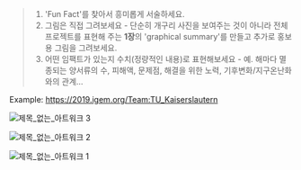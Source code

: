 
>1. 'Fun Fact'를 찾아서 흥미롭게 서술하세요. 
>2. 그림은 직접 그려보세요 - 단순히 개구리 사진을 보여주는 것이 아니라 전체 프로젝트를 표현해 주는 <b>1장</b>의 'graphical summary'를 만들고 추가로 홍보용 그림을 그려보세요. 
>3. 어떤 임팩트가 있는지 수치(정량적인 내용)로 표현해보세요 - 예. 해마다 멸종되는 양서류의 수, 피해액, 문제점, 해결을 위한 노력, 기후변화/지구온난화와의 관계…

Example: https://2019.igem.org/Team:TU_Kaiserslautern

![제목_없는_아트워크 3](https://user-images.githubusercontent.com/87215187/136744680-d8f15e91-c548-46bb-9546-9d26d8b6292e.jpeg)

![제목_없는_아트워크 2](https://user-images.githubusercontent.com/87215187/136744776-c2e1a95b-fcd9-4d08-b703-b60bd4bbcf29.jpeg)

![제목_없는_아트워크 1](https://user-images.githubusercontent.com/87215187/136744820-51dab4b6-f786-4c5f-b539-0b0d12a9e116.jpeg)
